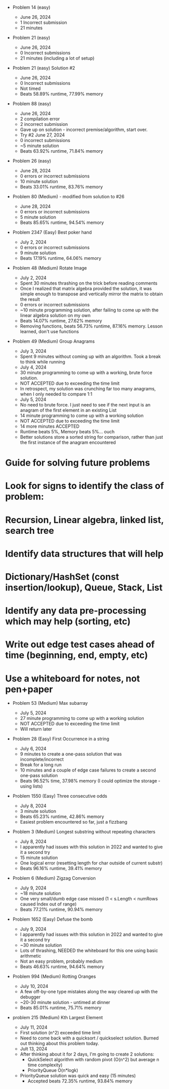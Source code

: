 * Problem 14 (easy)
  - June 26, 2024
  - 1 Incorrect submission
  - 21 minutes

* Problem 21 (easy)
  - June 26, 2024
  - 0 Incorrect submissions
  - 21 minutes (including a lot of setup)

* Problem 21 (easy) Solution #2
  - June 26, 2024
  - 0 Incorrect submissions
  - Not timed
  - Beats 58.89% runtime, 77.99% memory

* Problem 88 (easy)
  - June 26, 2024
  - 2 compilation error
  - 2 incorrect submission
  - Gave up on solution - incorrect premise/algorithm, start over.
  - Try #2 June 27, 2024
  - 0 incorrect submissions
  - ~5 minute solution
  - Beats 63.92% runtime, 71.84% memory

* Problem 26 (easy)
  - June 28, 2024
  - 0 errors or incorrect submissions
  - 10 minute solution
  - Beats 33.01% runtime, 83.76% memory

* Problem 80 (Medium) - modified from solution to #26
  - June 28, 2024
  - 0 errors or incorrect submissions
  - 5 minute solution
  - Beats 85.65% runtime, 94.54% memory

* Problem 2347 (Easy) Best poker hand
  - July 2, 2024
  - 0 errors or incorrect submissions
  - 9 minute solution
  - Beats 17.19% runtime, 64.06% memory

* Problem 48 (Medium) Rotate Image
  - July 2, 2024
  - Spent 30 minutes thrashing on the trick before reading comments
  - Once I realized that matrix algebra provided the solution, it was simple enough to transpose and vertically mirror the matrix to obtain the result
  - 0 errors or incorrect submissions
  - ~10 minute programming solution, after failing to come up with the linear algebra solution on my own
  - Beats 14.07% runtime, 27.62% memory
  - Removing functions, beats 56.73% runtime, 87.16% memory. Lesson learned, don't use functions

* Problem 49 (Medium) Group Anagrams
  - July 3, 2024
  - Spent 9 minutes without coming up with an algorithm. Took a break to think while running
  - July 4, 2024
  - 30 minute programming to come up with a working, brute force solution.
  - NOT ACCEPTED due to exceeding the time limit
  - In retrospect, my solution was crunching far too many anagrams, when I only needed to compare 1:1
  - July 5, 2024
  - No need to brute force. I just need to see if the next input is an anagram of the first element in an existing List
  - 14 minute programming to come up with a working solution
  - NOT ACCEPTED due to exceeding the time limit
  - 14 more minutes ACCEPTED
  - Runtime beats 5%, Memory beats 5%... ouch
  - Better solutions store a sorted string for comparison, rather than just the first instance of the anagram encountered

# Guide for solving future problems
# Look for signs to identify the class of problem:
#   Recursion, Linear algebra, linked list, search tree
# Identify data structures that will help
#   Dictionary/HashSet (const insertion/lookup), Queue, Stack, List
# Identify any data pre-processing which may help (sorting, etc)
# Write out edge test cases ahead of time (beginning, end, empty, etc)
# Use a whiteboard for notes, not pen+paper

* Problem 53 (Medium) Max subarray
  - July 5, 2024
  - 27 minute programming to come up with a working solution
  - NOT ACCEPTED due to exceeding the time limit
  - Will return later

* Problem 28 (Easy) First Occurrence in a string
  - July 6, 2024
  - 9 minutes to create a one-pass solution that was incomplete/incorrect
  - Break for a long run
  - 10 minutes and a couple of edge case failures to create a second one-pass solution
  - Beats 96.52% time, 37.98% memory (I could optimize the storage - using lists)

* Problem 1550 (Easy) Three consecutive odds
  - July 8, 2024
  - 3 minute solution
  - Beats 65.23% runtime, 42.86% memory
  - Easiest problem encountered so far, just a fizzbang

* Problem 3 (Medium) Longest substring without repeating characters
  - July 8, 2024
  - I apparently had issues with this solution in 2022 and wanted to give it a second try
  - 15 minute solution
  - One logical error (resetting length for char outside of current substr)
  - Beats 96.16% runtime, 39.41% memory

* Problem 6 (Medium) Zigzag Conversion
  - July 9, 2024
  - ~18 minute solution
  - One very small/dumb edge case missed (1 < s.Length < numRows caused Index out of range)
  - Beats 77.21% runtime, 90.94% memory

* Problem 1652 (Easy) Defuse the bomb
  - July 9, 2024
  - I apparently had issues with this solution in 2022 and wanted to give it a second try
  - ~30 minute solution
  - Lots of thrashing, NEEDED the whiteboard for this one using basic arithmetic
  - Not an easy problem, probably medium
  - Beats 46.63% runtime, 94.64% memory

* Problem 994 (Medium) Rotting Oranges
  - July 10, 2024
  - A few off-by-one type mistakes along the way cleared up with the debugger
  - ~20-30 minute solution - untimed at dinner
  - Beats 85.01% runtime, 75.71% memory

* problem 215 (Medium) Kth Largest Element
  - July 11, 2024
  - First solution (n^2) exceeded time limit
  - Need to come back with a quicksort / quickselect solution. Burned out thinking about this problem today.
  - Jult 13, 2024
  - After thinking about it for 2 days, I'm going to create 2 solutions:
    - QuickSelect algorithm with random pivot (O(n^2) but average n time complexity)
    - PriorityQueue O(n*logk)
  - PriorityQueue solution was quick and easy (15 minutes)
    - Accepted beats 72.35% runtime, 93.84% memory